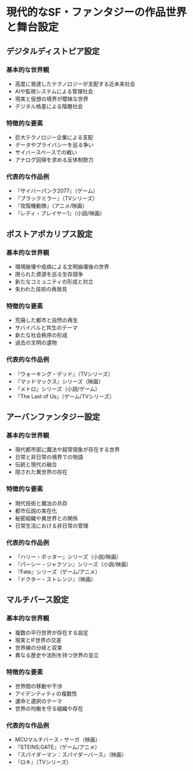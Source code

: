 # 現代的なSF・ファンタジーの作品世界と舞台設定

## デジタルディストピア設定
### 基本的な世界観
- 高度に発達したテクノロジーが支配する近未来社会
- AIや監視システムによる管理社会
- 現実と仮想の境界が曖昧な世界
- デジタル格差による階層社会

### 特徴的な要素
- 巨大テクノロジー企業による支配
- データやプライバシーを巡る争い
- サイバースペースでの戦い
- アナログ回帰を求める反体制勢力

### 代表的な作品例
- 『サイバーパンク2077』（ゲーム）
- 『ブラックミラー』（TVシリーズ）
- 『攻殻機動隊』（アニメ/映画）
- 『レディ・プレイヤー1』（小説/映画）

## ポストアポカリプス設定
### 基本的な世界観
- 環境破壊や疫病による文明崩壊後の世界
- 限られた資源を巡る生存競争
- 新たなコミュニティの形成と対立
- 失われた技術の再発見

### 特徴的な要素
- 荒廃した都市と自然の再生
- サバイバルと共生のテーマ
- 新たな社会秩序の形成
- 過去の文明の遺物

### 代表的な作品例
- 『ウォーキング・デッド』（TVシリーズ）
- 『マッドマックス』シリーズ（映画）
- 『メトロ』シリーズ（小説/ゲーム）
- 『The Last of Us』（ゲーム/TVシリーズ）

## アーバンファンタジー設定
### 基本的な世界観
- 現代都市部に魔法や超常現象が存在する世界
- 日常と非日常の境界での物語
- 伝統と現代の融合
- 隠された異世界の存在

### 特徴的な要素
- 現代技術と魔法の共存
- 都市伝説の実在化
- 秘密組織や異世界との関係
- 日常生活における非日常の管理

### 代表的な作品例
- 『ハリー・ポッター』シリーズ（小説/映画）
- 『パーシー・ジャクソン』シリーズ（小説/映画）
- 『Fate』シリーズ（ゲーム/アニメ）
- 『ドクター・ストレンジ』（映画）

## マルチバース設定
### 基本的な世界観
- 複数の平行世界が存在する設定
- 現実とIF世界の交差
- 世界線の分岐と収束
- 異なる歴史や法則を持つ世界の並立

### 特徴的な要素
- 世界間の移動や干渉
- アイデンティティの複数性
- 運命と選択のテーマ
- 世界の均衡を守る組織や存在

### 代表的な作品例
- MCUマルチバース・サーガ（映画）
- 『STEINS;GATE』（ゲーム/アニメ）
- 『スパイダーマン：スパイダーバース』（映画）
- 『ロキ』（TVシリーズ）